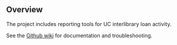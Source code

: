 ## Overview

The project includes reporting tools for UC interlibrary loan activity.

See the [Github wiki](https://github.com/cdlib/ill-reports/wiki) for documentation and troubleshooting.
